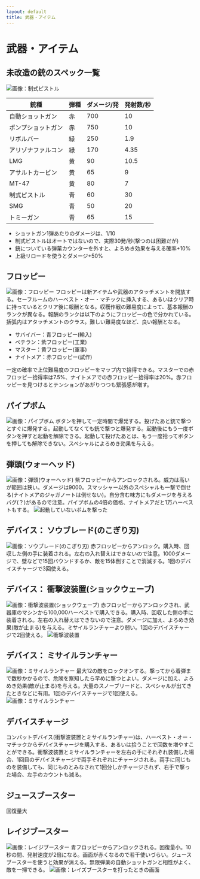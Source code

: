 ```yaml
---
layout: default
title: 武器・アイテム
---
```

# 武器・アイテム

## 未改造の銃のスペック一覧
![画像：制式ピストル](../images/wep_pistle.jpg)

銃種|弾種|ダメージ/発|発射数/秒
---|---|---|---
自動ショットガン|赤|700|10
ポンプショットガン|赤|750|10
リボルバー|緑|250|1.9
アリゾナファルコン|緑|170|4.35
LMG|黄|90|10.5
アサルトカービン|黄|65|9
MT-47|黄|80|7
制式ピストル|青|60|30
SMG|青|50|20
トミーガン|青|65|15

* ショットガン1弾あたりのダメージは、1/10
* 制式ピストルはオートではないので、実際30発/秒(撃つのは困難だが)
* 銃についている弾薬カウンターを外すと、よろめき効果を与える確率+10%
* 上級リロードを使うとダメージ+50%

## フロッピー
![画像：フロッピー](../images/wep_floppy.jpg)
フロッピーは新アイテムや武器のアタッチメントを開放する。セーフルームのハーベスト・オー・マチックに挿入する、あるいはクリア時に持っているとクリア後に報酬となる。収穫作戦の難易度によって、基本報酬のランクが異なる。報酬のランクは以下のようにフロッピーの色で分かれている。括弧内はアタッチメントのクラス。難しい難易度なほど、良い報酬となる。

* サバイバー：青フロッピー(輸入)
* ベテラン：紫フロッピー(工業)
* マスター：黄フロッピー(軍事)
* ナイトメア：赤フロッピー(試作)

一定の確率で上位難易度のフロッピーをマップ内で拾得できる。マスターでの赤フロッピー拾得率は7.5%、ナイトメアでの赤フロッピー拾得率は20%。赤フロッピーを見つけるとテンションがあがりつつも緊張感が増す。

## パイプボム
![画像：パイプボム](../images/wep_pipe.jpg)
ボタンを押して一定時間で爆発する。投げたあと銃で撃つとすぐに爆発する。起動してなくても銃で撃つと爆発する。起動後にもう一度ボタンを押すと起動を解除できる。起動して投げたあとは、もう一度拾ってボタンを押しても解除できない。スペシャルによろめき効果を与える。

## 弾頭(ウォーヘッド)
![画像：弾頭(ウォーヘッド)](../images/wep_warhead.jpg)
紫フロッピーからアンロックされる。威力は高いが範囲は狭い。ダメージは9000。スマッシャー以外のスペシャルも一撃で倒せる(ナイトメアのジャガノートは倒せない)。自分含む味方にもダメージを与えるバグ(？)があるので注意。パイプボムの4倍の価格、ナイトメアだと1万ハーベストもする。
![起動していないボムを撃った](https://user-images.githubusercontent.com/1223395/167609944-5c5f2b34-abc9-45b1-9cc0-511d356b748f.gif)

## デバイス： ソウブレード(のこぎり刃)
![画像：ソウブレード(のこぎり刃)](../images/wep_saw.webp)
赤フロッピーからアンロック。購入時、回収した側の手に装着される。左右の入れ替えはできないので注意。1000ダメージで、壁などで15回バウンドするか、敵を15体倒すことで消滅する。1回のデバイスチャージで3回使える。

## デバイス： 衝撃波装置(ショックウェーブ)
![画像：衝撃波装置(ショックウェーブ)](../images/wep_shock.jpg)
赤フロッピーからアンロックされ、武器庫のマシンから100,000ハーベストで購入できる。購入時、回収した側の手に装着される。左右の入れ替えはできないので注意。ダメージに加え、よろめき効果(敵が止まる)を与える。ミサイルランチャーより弱い。1回のデバイスチャージで2回使える。
![衝撃波装置](https://user-images.githubusercontent.com/1223395/167611118-f6b56170-df34-46c5-9604-2c9dcfa39b44.gif)

## デバイス： ミサイルランチャー
![画像：ミサイルランチャー](../images/wep_misile.jpg)
最大12の敵をロックオンする。撃ってから着弾まで数秒かかるので、危険を察知したら早めに撃つとよい。ダメージに加え、よろめき効果(敵が止まる)を与える。大量のスノーブリードと、スペシャルが出てきたときなどに有用。1回のデバイスチャージで1回使える。
![画像：ミサイルランチャー](https://user-images.githubusercontent.com/1223395/167611019-bec692f2-1c5e-43d9-b2f2-dcc65ab7b653.gif)

## デバイスチャージ
コンバットデバイス(衝撃波装置とミサイルランチャー)は、ハーベスト・オー・マチックからデバイスチャージを購入する、あるいは拾うことで回数を増やすことができる。衝撃波装置とミサイルランチャーを左右の手にそれぞれ装備した場合、1回目のデバイスチャージで両手それぞれにチャージされる。両手に同じものを装備しても、同じものとみなされて1回分しかチャージされず、右手で撃った場合、左手のカウントも減る。

## ジュースブースター
回復量大

## レイジブースター
![画像：レイジブースター](../images/wep_reigi.jpg)
青フロッピーからアンロックされる。回復量小。10秒の間、発射速度が2倍になる。画面が赤くなるので若干使いづらい。ジュースブースターを使うと効果が消える。無限弾薬の自動ショットガンと相性がよく、敵を一掃できる。
![画像：レイズブースターを打ったときの画面](../images/wep_reigi2.jpg)
